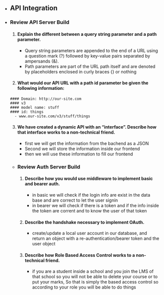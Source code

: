 - ## API Integration
 - ### Review API Server Build
      1. #### Explain the different between a query string parameter and a path parameter.
         - Query string parameters are appended to the end of a URL using a question mark (?) followed by key-value pairs separated by ampersands (&). 
         - Path parameters are part of the URL path itself and are denoted by placeholders enclosed in curly braces {} or nothing
      2. #### What would our API URL with a path id parameter be given the following information:
       #### Domain: http://our-site.com
       #### v3
       #### model name: stuff
       #### id: things
         - www.our-site.com/v3/stuff/things
      3. #### We have created a dynamic API with an “interface”. Describe how that interface works to a non-technical friend.
         - first we will get the information from the bachend as a JSON 
         - Second we will store the information inside our frontend
         - then we will use these information to fill our frontend
   - ### Review Auth Server Build
      1. #### Describe how you would use middleware to implement basic and bearer auth.
         - in basic we will check if the login info are exist in the data base and are correct to let the user signin
         - in bearer we will check if there is a token and if the info inside the token are corrent and to know the user of that token
      2. #### Describe the handshake necessary to implement OAuth.
         -  create/update a local user account in our database, and return an object with a re-authentication/bearer token and the user object
      3. #### Describe how Role Based Access Control works to a non-technical friend.
         - if you are a student inside a school and you join the LMS of that school so you will not be able to delete your course or to put your marks, So that is simply the based access control so according to your role you will be able to do things